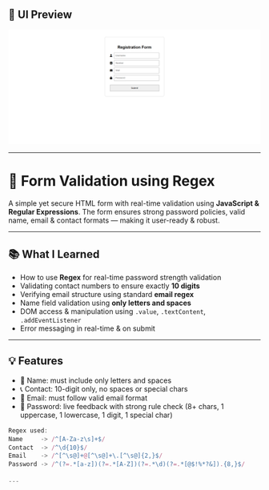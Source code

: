 ## 📸 UI Preview

![Form UI Screenshot](./screenShot.PNG)

--- 


# 🔐 Form Validation using Regex

A simple yet secure HTML form with real-time validation using **JavaScript & Regular Expressions**. The form ensures strong password policies, valid name, email & contact formats — making it user-ready & robust.

---

## 📚 What I Learned

- How to use **Regex** for real-time password strength validation
- Validating contact numbers to ensure exactly **10 digits**
- Verifying email structure using standard **email regex**
- Name field validation using **only letters and spaces**
- DOM access & manipulation using `.value`, `.textContent`, `.addEventListener`
- Error messaging in real-time & on submit

---

## 💡 Features

- 👨 Name: must include only letters and spaces  
- 📞 Contact: 10-digit only, no spaces or special chars  
- 📧 Email: must follow valid email format  
- 🔐 Password: live feedback with strong rule check (8+ chars, 1 uppercase, 1 lowercase, 1 digit, 1 special char)

```js
Regex used:
Name     -> /^[A-Za-z\s]+$/
Contact  -> /^\d{10}$/
Email    -> /^[^\s@]+@[^\s@]+\.[^\s@]{2,}$/
Password -> /^(?=.*[a-z])(?=.*[A-Z])(?=.*\d)(?=.*[@$!%*?&]).{8,}$/

---


